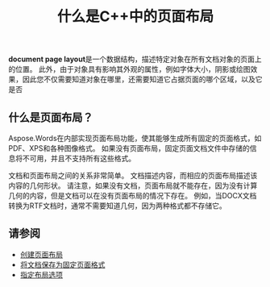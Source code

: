 ﻿---
title: 什么是C++中的页面布局
second_title: Aspose.Words对于C++
articleTitle: 什么是页面布局
linktitle: 什么是页面布局
description: "让我们弄清楚页面布局是什么。 页面布局描述文档中包含的内容的几何形状。"
type: docs
weight: 5
url: /zh/cpp/what-is-a-page-layout/
---

**document page layout**是一个数据结构，描述特定对象在所有文档对象的页面上的位置。 此外，由于对象具有影响其外观的属性，例如字体大小，阴影或绘图效果，因此您不仅需要知道对象在哪里，还需要知道它占据页面的哪个区域，以及它是否

## 什么是页面布局？

Aspose.Words在内部实现页面布局功能，使其能够生成所有固定的页面格式，如PDF、XPS和各种图像格式。 如果没有页面布局，固定页面文档文件中存储的信息将不可用，并且不支持所有这些格式。

文档和页面布局之间的关系非常简单。 文档描述内容，而相应的页面布局描述该内容的几何形状。 请注意，如果没有文档，页面布局就不能存在，因为没有计算几何的内容，但是文档可以在没有页面布局的情况下存在。 例如，当DOCX文档转换为RTF文档时，通常不需要知道几何，因为两种格式都不存储它。

## 请参阅

* [创建页面布局](/words/cpp/creating-a-page-layout/)
* [将文档保存为固定页面格式](/words/cpp/saving-a-document-to-fixed-page-format/)
* [指定布局选项](/words/cpp/specify-layout-options/)